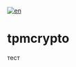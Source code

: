 [![en](https://img.shields.io/badge/lang-en-red.svg)](https://github.com/alm494/tmpcrypto/blob/master/README.md)

# tpmcrypto

тест
